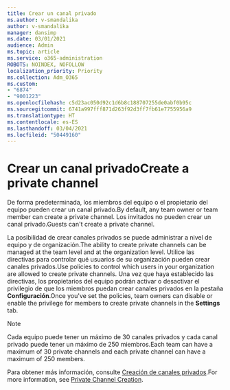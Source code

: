 ```yaml
---
title: Crear un canal privado
ms.author: v-smandalika
author: v-smandalika
manager: dansimp
ms.date: 03/01/2021
audience: Admin
ms.topic: article
ms.service: o365-administration
ROBOTS: NOINDEX, NOFOLLOW
localization_priority: Priority
ms.collection: Adm_O365
ms.custom:
- "6874"
- "9001223"
ms.openlocfilehash: c5d23ac050d92c1d6b8c188707255de0abf0b95c
ms.sourcegitcommit: 6741a997fff871d263f92d3ff7fb61e7755956a9
ms.translationtype: HT
ms.contentlocale: es-ES
ms.lasthandoff: 03/04/2021
ms.locfileid: "50449160"
---
```

# <a name="create-a-private-channel"></a><span data-ttu-id="17179-102">Crear un canal privado</span><span class="sxs-lookup"><span data-stu-id="17179-102">Create a private channel</span></span>

<span data-ttu-id="17179-103">De forma predeterminada, los miembros del equipo o el propietario del equipo pueden crear un canal privado.</span><span class="sxs-lookup"><span data-stu-id="17179-103">By default, any team owner or team member can create a private channel.</span></span> <span data-ttu-id="17179-104">Los invitados no pueden crear un canal privado.</span><span class="sxs-lookup"><span data-stu-id="17179-104">Guests can't create a private channel.</span></span> 

<span data-ttu-id="17179-105">La posibilidad de crear canales privados se puede administrar a nivel de equipo y de organización.</span><span class="sxs-lookup"><span data-stu-id="17179-105">The ability to create private channels can be managed at the team level and at the organization level.</span></span> <span data-ttu-id="17179-106">Utilice las directivas para controlar qué usuarios de su organización pueden crear canales privados.</span><span class="sxs-lookup"><span data-stu-id="17179-106">Use policies to control which users in your organization are allowed to create private channels.</span></span> <span data-ttu-id="17179-107">Una vez que haya establecido las directivas, los propietarios del equipo podrán activar o desactivar el privilegio de que los miembros puedan crear canales privados en la pestaña **Configuración**.</span><span class="sxs-lookup"><span data-stu-id="17179-107">Once you've set the policies, team owners can disable or enable the privilege for members to create private channels in the **Settings** tab.</span></span>

> [!NOTE]
> <span data-ttu-id="17179-108">Cada equipo puede tener un máximo de 30 canales privados y cada canal privado puede tener un máximo de 250 miembros.</span><span class="sxs-lookup"><span data-stu-id="17179-108">Each team can have a maximum of 30 private channels and each private channel can have a maximum of 250 members.</span></span>

<span data-ttu-id="17179-109">Para obtener más información, consulte [Creación de canales privados](https://docs.microsoft.com/MicrosoftTeams/private-channels#private-channel-creation).</span><span class="sxs-lookup"><span data-stu-id="17179-109">For more information, see [Private Channel Creation](https://docs.microsoft.com/MicrosoftTeams/private-channels#private-channel-creation).</span></span>


